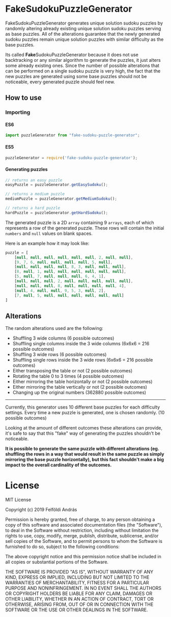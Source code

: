 # FakeSudokuPuzzleGenerator
FakeSudokuPuzzleGenerator generates unique solution sudoku puzzles by randomly altering already existing unique solution sudoku puzzles serving as base puzzles. All of the alterations guarantee that the newly generated sudoku puzzles remain unique solution puzzles with similar difficulty as the base puzzles.

Its called **Fake**SudokuPuzzleGenerator because it does not use backtracking or any similar algorithm to generate the puzzles, it just alters some already existing ones. Since the number of possible alterations that can be performed on a single sudoku puzzle is very high, the fact that the new puzzles are generated using some base puzzles should not be noticeable, every generated puzzle should feel new.

## How to use


### Importing

#### ES6
```javascript
import puzzleGenerator from "fake-sudoku-puzzle-generator";
```

#### ES5
```javascript
puzzleGenerator = require('fake-sudoku-puzzle-generator');
```

#### Generating puzzles
```javascript
// returns an easy puzzle
easyPuzzle = puzzleGenerator.getEasySudoku();

// returns a medium puzzle
mediumPuzzle = puzzleGenerator.getMediumSudoku();

// returns a hard puzzle
hardPuzzle = puzzleGenerator.getHardSudoku();
```

The generated puzzle is a 2D ```array``` containing 9 ```arrays```, each of which represents a row of the generated puzzle. These rows will contain the initial ```numbers``` and ```null``` values on blank spaces.

Here is an example how it may look like:
```javascript
puzzle = [
    [null, null, null, null, null, null, 2, null, null],
    [9, 7, 6, null, null, null, null, 5, null],
    [null, null, null, null, 8, 3, null, null, null],
    [8, null, 1, null, null, null, null, null, null],
    [5, null, 7, null, null, null, 6, 4, 1],
    [null, null, null, 2, null, null, null, null, null],
    [null, null, null, 8, null, null, null, null, 4],
    [null, 4, null, null, 9, 5, 3, null, 2],
    [7, null, 5, null, null, null, null, null, null]
]
```

## Alterations
The random alterations used are the following:
+ Shuffling 3 wide columns (6 possible outcomes)
+ Shuffling single columns inside the 3 wide columns (6x6x6 = 216 possible outcomes)
+ Shuffling 3 wide rows (6 possible outcomes)
+ Shuffling single rows inside the 3 wide rows (6x6x6 = 216 possible outcomes)
+ Either transposing the table or not (2 possible outcomes)
+ Rotating the table 0 to 3 times (4 possible outcomes)
+ Either mirroring the table horizontally or not (2 possible outcomes)
+ Either mirroring the table vertically or not (2 possible outcomes)
+ Changing up the original numbers (362880 possible outcomes)

---
Currently, this generator uses 10 different base puzzles for each difficulty settings. Every time a new puzzle is generated, one is chosen randomly. (10 possible outcomes)

Looking at the amount of different outcomes these alterations can provide, it's safe to say that this "fake" way of generating the puzzles shouldn't be noticeable.

**It is possible to generate the same puzzle with different alterations (eg. shuffling the rows in a way that would result in the same puzzle as simply mirroring the base puzzle horizontally), but this fact shouldn't make a big impact to the overall cardinality of the outcomes.**



# License
MIT License

Copyright (c) 2019 Felföldi András

Permission is hereby granted, free of charge, to any person obtaining a copy
of this software and associated documentation files (the "Software"), to deal
in the Software without restriction, including without limitation the rights
to use, copy, modify, merge, publish, distribute, sublicense, and/or sell
copies of the Software, and to permit persons to whom the Software is
furnished to do so, subject to the following conditions:

The above copyright notice and this permission notice shall be included in all
copies or substantial portions of the Software.

THE SOFTWARE IS PROVIDED "AS IS", WITHOUT WARRANTY OF ANY KIND, EXPRESS OR
IMPLIED, INCLUDING BUT NOT LIMITED TO THE WARRANTIES OF MERCHANTABILITY,
FITNESS FOR A PARTICULAR PURPOSE AND NONINFRINGEMENT. IN NO EVENT SHALL THE
AUTHORS OR COPYRIGHT HOLDERS BE LIABLE FOR ANY CLAIM, DAMAGES OR OTHER
LIABILITY, WHETHER IN AN ACTION OF CONTRACT, TORT OR OTHERWISE, ARISING FROM,
OUT OF OR IN CONNECTION WITH THE SOFTWARE OR THE USE OR OTHER DEALINGS IN THE
SOFTWARE.
